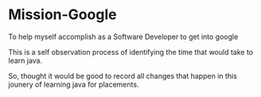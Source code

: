 # Mission-Google
To help myself accomplish as a Software Developer to get into google

This is a self observation process of identifying the time that would take to learn java.

So, thought it would be good to record all changes that happen in this jounery of learning java for placements.